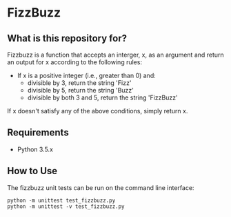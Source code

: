 # FizzBuzz

## What is this repository for?

Fizzbuzz is a function that accepts an interger, x,  as an argument and return an output for x according to the following rules:
* If x is a positive integer (i.e., greater than 0) and:
    * divisible by 3, return the string 'Fizz'
    * divisible by 5, return the string 'Buzz'
    * divisible by both 3 and 5, return the string 'FizzBuzz'

If x doesn't satisfy any of the above conditions, simply return x.

## Requirements

* Python 3.5.x

## How to Use

The fizzbuzz unit tests can be run on the command line interface:

```
python -m unittest test_fizzbuzz.py
python -m unittest -v test_fizzbuzz.py
```
